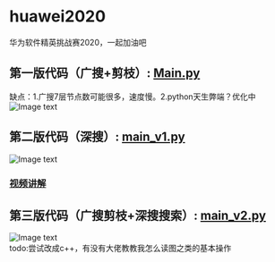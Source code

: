 # huawei2020
华为软件精英挑战赛2020，一起加油吧  
## 第一版代码（广搜+剪枝）: [Main.py](https://github.com/gao793583308/huawei2020/blob/master/Main.py)  
缺点：1.广搜7层节点数可能很多，速度慢。2.python天生弊端？优化中
![Image text](https://github.com/gao793583308/huawei2020/blob/master/pic/result1.jpg)  
## 第二版代码（深搜）: [main_v1.py](https://github.com/gao793583308/huawei2020/blob/master/main_v1.py)
![Image text](https://github.com/gao793583308/huawei2020/blob/master/pic/result2.jpg)  
### [视频讲解](https://m.ixigua.com/group/6815115124836139535/app=video_article&timestamp=1586770840&utm_source=copy_link&utm_medium=android&utm_campaign=client_share)
## 第三版代码（广搜剪枝+深搜搜索）: [main_v2.py](https://github.com/gao793583308/huawei2020/blob/master/main_v2.py)
![Image text](https://github.com/gao793583308/huawei2020/blob/master/pic/reuslt3.jpg)  
todo:尝试改成c++，有没有大佬教教我怎么读图之类的基本操作
